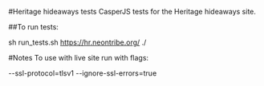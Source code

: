 #Heritage hideaways tests
CasperJS tests for the Heritage hideaways site.

##To run tests:

sh run_tests.sh https://hr.neontribe.org/ ./

#Notes
To use with live site run with flags:

--ssl-protocol=tlsv1 --ignore-ssl-errors=true
